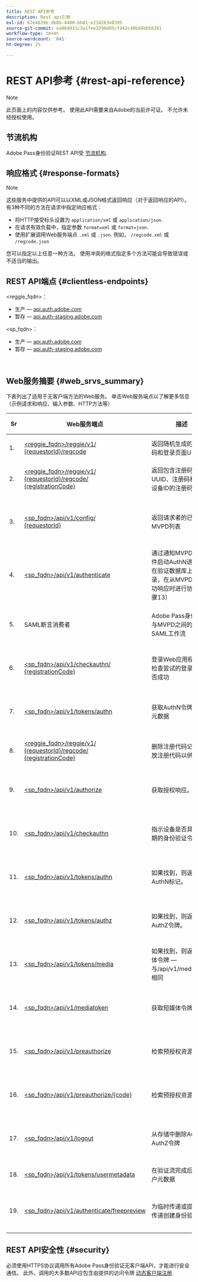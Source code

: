 ```yaml
---
title: REST API参考
description: Rest api引用
exl-id: 67e4639e-db0b-4400-bb81-e214263e8395
source-git-commit: ea064031c3a1fee3298d85cf442c40bd4bb56281
workflow-type: tm+mt
source-wordcount: '641'
ht-degree: 2%

---
```


# REST API参考 {#rest-api-reference}

>[!NOTE]
>
>此页面上的内容仅供参考。 使用此API需要来自Adobe的当前许可证。 不允许未经授权使用。

## 节流机构

Adobe Pass身份验证REST API受 [节流机构](/help/authentication/throttling-mechanism.md).

## 响应格式 {#response-formats}


>[!NOTE]
>
> 这些服务中提供的API可以以XML或JSON格式返回响应（对于返回响应的API）。 有3种不同的方法在请求中指定响应格式：
>
>* 将HTTP接受标头设置为 `application/xml` 或 `application/json`.
>* 在请求有效负载中，指定参数 `format=xml` 或 `format=json`.
>* 使用扩展调用Web服务端点 `.xml` 或 `.json`. 例如， `/regcode.xml` 或 `/regcode.json`
>
>您可以指定以上任意一种方法。 使用冲突的格式指定多个方法可能会导致错误或不适当的输出。

## REST API端点 {#clientless-endpoints}

&lt;reggie_fqdn>：

* 生产 —  [api.auth.adobe.com](http://api.auth.adobe.com/)
* 暂存 —  [api.auth-staging.adobe.com](http://api.auth-staging.adobe.com/)

&lt;sp_fqdn>：

* 生产 —  [api.auth.adobe.com](http://api.auth.adobe.com/)
* 暂存 —  [api.auth-staging.adobe.com](http://api.auth-staging.adobe.com/)

</br>


## Web服务摘要 {#web_srvs_summary}

下表列出了适用于无客户端方法的Web服务。 单击Web服务端点以了解更多信息（示例请求和响应、输入参数、HTTP方法等）


| Sr | Web服务端点 | 描述 | <!--[Diag.  </br>Ref](http://tve.helpdocsonline.com/api-reference-v2-test#illustration)-->. | 托管位置 | 调用者 |
| --- | --- | --- | --- | --- | --- |
| 1. | [&lt;reggie_fqdn>/reggie/v1/  </br>  {requestorId}/regcode](/help/authentication/registration-code-request.md) | 返回随机生成的注册代码和登录页面URI | 2 | Adobe  </br>注册代码服务 | 智能设备 |
| 2. | [&lt;reggie_fqdn>/reggie/v1/  </br>  {requestorId}/regcode/  </br>  {registrationCode}](/help/authentication/return-registration-record.md) | 返回包含注册码UUID、注册码和哈希设备ID的注册码记录 | 8 | Adobe  </br>注册代码服务 | Adobe Pass 身份验证 |
| 3. | [&lt;sp_fqdn>/api/v1/config/  </br>  {requestorId}](/help/authentication/provide-mvpd-list.md) | 返回请求者的已配置MVPD列表 | 5 | Adobe  </br>Adobe Pass  </br>身份验证  </br>服务 | 登录  </br>Web  </br>应用程序 |
| 4. | [&lt;sp_fqdn>/api/v1/authenticate](/help/authentication/initiate-authentication.md) | 通过通知MVPD选择事件启动AuthN进程。 在验证数据库上创建记录，在从MVPD收到成功响应时进行协调（步骤13） | 7 | Adobe  </br>Adobe Pass  </br>身份验证  </br>服务 | 登录  </br>Web  </br>应用程序 |
| 5. | SAML断言消费者 | Adobe Pass身份验证与MVPD之间的现有SAML工作流 | 13 | Adobe Pass  </br>身份验证  </br>服务 | Adobe Pass 身份验证 |
| 6. | [&lt;sp_fqdn>/api/v1/checkauthn/  </br>  {registrationCode}](/help/authentication/check-authentication-flow-by-second-screen-web-app.md) | 登录Web应用程序可以检查尝试的登录流程是否成功 |     | Adobe Pass  </br>身份验证   </br>服务 | 登录   </br>Web   </br>应用程序 |
| 7. | [&lt;sp_fqdn>/api/v1/tokens/authn](/help/authentication/retrieve-authentication-token.md) | 获取AuthN令牌相关的元数据 | 15 | Adobe Pass  </br>身份验证  </br>服务 | 智能设备 |
| 8. | [&lt;reggie_fqdn>/reggie/v1/  </br>  {requestorId}/regcode/  </br>  {registrationCode}](/help/authentication/delete-registration-record.md) | 删除注册代码记录并释放注册代码以供重用 | 16 | Adobe  </br>注册代码服务 | Adobe Pass 身份验证 |
| 9. | [&lt;sp_fqdn>/api/v1/authorize](/help/authentication/initiate-authorization.md) | 获取授权响应。 | 17 | Adobe Pass  </br>身份验证  </br>服务 | 智能设备 |
| 10. | [&lt;sp_fqdn>/api/v1/checkauthn](/help/authentication/check-authentication-token.md) | 指示设备是否具有未过期的身份验证令牌。 |     | Adobe Pass  </br>身份验证  </br>服务 | 智能设备 |
| 11. | [&lt;sp_fqdn>/api/v1/tokens/authn](/help/authentication/retrieve-authentication-token.md) | 如果找到，则返回AuthN标记。 |     | Adobe Pass  </br>身份验证  </br>服务 | 智能设备 |
| 12. | [&lt;sp_fqdn>/api/v1/tokens/authz](/help/authentication/retrieve-authorization-token.md) | 如果找到，则返回AuthZ令牌。 |     | Adobe Pass  </br>身份验证  </br>服务 | 智能设备 |
| 13. | [&lt;sp_fqdn>/api/v1/tokens/media](/help/authentication/obtain-short-media-token.md) | 如果找到，则返回短媒体令牌 — 与/api/v1/mediatoken相同 |     | Adobe Pass  </br>身份验证  </br>服务 | 智能设备 |
| 14. | [&lt;sp_fqdn>/api/v1/mediatoken](/help/authentication/obtain-short-media-token.md) | 获取短媒体令牌 |     | Adobe Pass  </br>身份验证  </br>服务 | 智能设备 |
| 15. | [&lt;sp_fqdn>/api/v1/preauthorize](/help/authentication/retrieve-list-of-preauthorized-resources.md) | 检索预授权资源的列表 |     | Adobe Pass  </br>身份验证  </br>服务 | 智能设备 |
| 16. | [&lt;sp_fqdn>/api/v1/preauthorize/{code}](/help/authentication/retrieve-list-of-preauthorized-resources-by-second-screen-web-app.md) | 检索预授权资源的列表 |     | Adobe Pass  </br>身份验证  </br>服务 | 登录Web应用程序 |
| 17. | [&lt;sp_fqdn>/api/v1/logout](/help/authentication/initiate-logout.md) | 从存储中删除AuthN和AuthZ令牌 |     | Adobe Pass  </br>身份验证   </br>服务 | 智能设备 |
| 18. | [&lt;sp_fqdn>/api/v1/tokens/usermetadata](/help/authentication/user-metadata.md) | 在验证流完成后获取用户元数据 | 不适用 | 不适用 | 智能设备 |
| 19. | [&lt;sp_fqdn>/api/v1/authenticate/freepreview](/help/authentication/free-preview-for-temp-pass-and-promotional-temp-pass.md) | 为临时传递或提升临时传递创建身份验证令牌 | 不适用 | Adobe Pass  </br>身份验证  </br>服务 | 智能设备 |


## REST API安全性 {#security}

必须使用HTTPS协议调用所有Adobe Pass身份验证无客户端API，才能进行安全通信。 此外，调用的大多数API应包含由提供的访问令牌 [动态客户端注册](/help/authentication/dynamic-client-registration.md).
